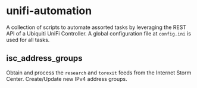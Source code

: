 # unifi-automation

A collection of scripts to automate assorted tasks by leveraging the REST API of a Ubiquiti UniFi Controller. A global configuration file at `config.ini` is used for all tasks.

## isc_address_groups
Obtain and process the `research` and `torexit` feeds from the Internet Storm Center. Create/Update new IPv4 address groups.